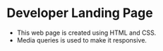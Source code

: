 # Developer Landing Page

- This web page is created using HTML and CSS.
- Media queries is used to make it responsive.
